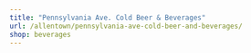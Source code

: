 ```yaml
---
title: "Pennsylvania Ave. Cold Beer & Beverages"
url: /allentown/pennsylvania-ave-cold-beer-and-beverages/
shop: beverages
---
```

